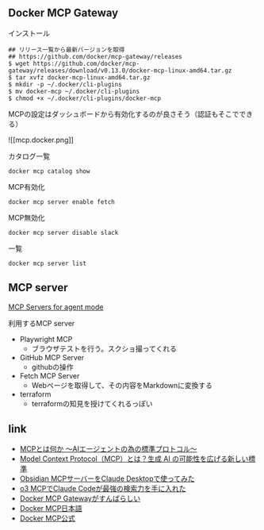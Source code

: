 ## Docker MCP Gateway

インストール

```
## リリース一覧から最新バージョンを取得
## https://github.com/docker/mcp-gateway/releases
$ wget https://github.com/docker/mcp-gateway/releases/download/v0.13.0/docker-mcp-linux-amd64.tar.gz
$ tar xvfz docker-mcp-linux-amd64.tar.gz
$ mkdir -p ~/.docker/cli-plugins 
$ mv docker-mcp ~/.docker/cli-plugins 
$ chmod +x ~/.docker/cli-plugins/docker-mcp
```

MCPの設定はダッシュボードから有効化するのが良さそう（認証もそこでできる）

![[mcp.docker.png]]

カタログ一覧
```
docker mcp catalog show
```
MCP有効化
```
docker mcp server enable fetch
```
MCP無効化
```
docker mcp server disable slack
```
一覧
```
docker mcp server list
```

## MCP server

[MCP Servers for agent mode](https://code.visualstudio.com/mcp)

利用するMCP server

- Playwright MCP
	- ブラウザテストを行う。スクショ撮ってくれる
-  GitHub MCP Server
	- githubの操作
- Fetch MCP Server
	- Webページを取得して、その内容をMarkdownに変換する
- terraform
	- terraformの知見を授けてくれるっぽい

## link

- [MCPとは何か 〜AIエージェントの為の標準プロトコル〜](https://blog.cloudnative.co.jp/27994/)
- [Model Context Protocol（MCP）とは？生成 AI の可能性を広げる新しい標準](https://zenn.dev/cloud_ace/articles/model-context-protocol)
- [Obsidian MCPサーバーをClaude Desktopで使ってみた](https://dev.classmethod.jp/articles/obsidian-mcp-claude-desktop-integration-hands-on/)
- [o3 MCPでClaude Codeが最強の検索力を手に入れた](https://zenn.dev/yoshiko/articles/claude-code-with-o3)
- [Docker MCP Gatewayがすんばらしい](https://qiita.com/moritalous/items/8789a37b7db451cc1dba)
- [Docker MCP日本語](https://www.docker.com/ja-jp/blog/docker-mcp-gateway-secure-infrastructure-for-agentic-ai/)
- [Docker MCP公式](https://docs.docker.com/ai/mcp-gateway/)


